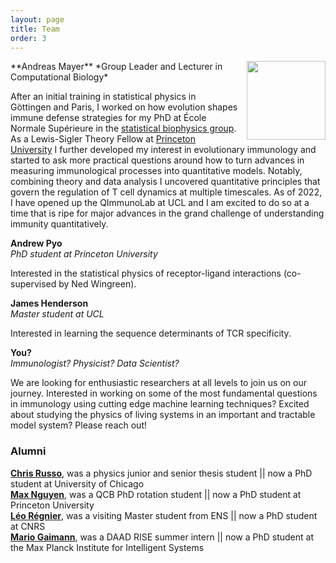 ```yaml
---
layout: page
title: Team
order: 3
---
```


<img style="width:9em;margin-left:1em;margin-top:1em,border-radius:5px" src="../images/andreasmayer.jpg" align="right">
**Andreas Mayer**  
*Group Leader and Lecturer in Computational Biology*  
<a href="https://scholar.google.com/citations?user=BKGAixAAAAAJ"><i class="ai ai-google-scholar"></i></a> &nbsp;
<a href="http://orcid.org/0000-0002-6643-7622"><i class="ai ai-orcid"></i></a> &nbsp;
<a href="https://github.com/andim"><i class="fa fa-github"></i></a> &nbsp;
<a href="https://twitter.com/andimscience"><i class="fa fa-twitter"></i></a> &nbsp;  

After an initial training in statistical physics in Göttingen and Paris, I worked on how evolution shapes immune defense strategies for my PhD at École Normale Supérieure in the [statistical biophysics group](https://sites.google.com/view/statbiophysens). As a Lewis-Sigler Theory Fellow at [Princeton University](https://lsi.princeton.edu/) I further developed my interest in evolutionary immunology and started to ask more practical questions around how to turn advances in measuring immunological processes into quantitative models. Notably, combining theory and data analysis I uncovered quantitative principles that govern the regulation of T cell dynamics at multiple timescales. As of 2022, I have opened up the QImmunoLab at UCL and I am excited to do so at a time that is ripe for major advances in the grand challenge of understanding immunity quantitatively.   

**Andrew Pyo**  
*PhD student at Princeton University*

Interested in the statistical physics of receptor-ligand interactions (co-supervised by Ned Wingreen).

**James Henderson**  
*Master student at UCL*

Interested in learning the sequence determinants of TCR specificity.

**You?**  
*Immunologist? Physicist? Data Scientist?*

We are looking for enthusiastic researchers at all levels to join us on our journey. Interested in working on some of the most fundamental questions in immunology using cutting edge machine learning techniques? Excited about studying the physics of living systems in an important and tractable model system? Please reach out!

### Alumni
**[Chris Russo](https://cobeylab.uchicago.edu/people/c-j-russo/)**, was a physics junior and senior thesis student || now a PhD student at University of Chicago  
**[Max Nguyen](https://lsi.princeton.edu/max-nguyen)**, was a QCB PhD rotation student || now a PhD student at Princeton University  
**[Léo Régnier](https://leoregnier.com/Accueil.html)**, was a visiting Master student from ENS || now a PhD student at CNRS  
**[Mario Gaimann](https://mario.gaimann.com/)**, was a DAAD RISE summer intern || now a PhD student at the Max Planck Institute for Intelligent Systems  
